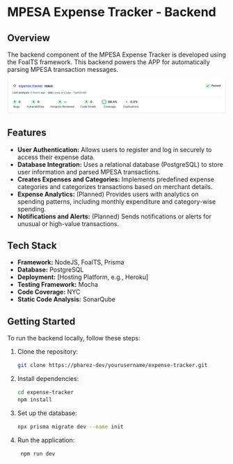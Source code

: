 
# MPESA Expense Tracker - Backend

## Overview

The backend component of the  MPESA Expense Tracker is developed using the FoalTS framework. 
This backend powers the APP for automatically parsing MPESA transaction messages.

![SonarQube Snapshot](images/sonarqube-snapshot.png)


## Features


- **User Authentication:** Allows users to register and log in securely to access their expense data.
- **Database Integration:** Uses a relational database (PostgreSQL) to store user information and parsed MPESA transactions.
- **Creates Expenses and Categories:** Implements predefined expense categories and categorizes transactions based on merchant details.
- **Expense Analytics:** (Planned) Provides users with analytics on spending patterns, including monthly expenditure and category-wise spending.
- **Notifications and Alerts:** (Planned) Sends notifications or alerts for unusual or high-value transactions.

## Tech Stack

- **Framework:** NodeJS, FoalTS, Prisma
- **Database:** PostgreSQL
- **Deployment:** [Hosting Platform, e.g., Heroku]
- **Testing Framework:** Mocha
- **Code Coverage:** NYC
- **Static Code Analysis:** SonarQube
  
## Getting Started

To run the backend locally, follow these steps:

1. Clone the repository:

   ```bash
   git clone https://pharez-dev/yourusername/expense-tracker.git

2. Install dependencies:
  
   ```bash
   cd expense-tracker
   npm install
   
4. Set up the database:
    ```bash
    npx prisma migrate dev --name init
   
6. Run the application:
    ```bash
     npm run dev
